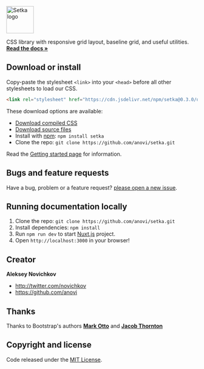 <p>
  <a href="https://anovi.github.io/setka/">
    <img src="https://anovi.github.io/setka/logo.svg" alt="Setka logo" height=72>
  </a>

  <p>
    CSS library with responsive grid layout, baseline grid, and useful utilities.
    <br>
    <a href="https://anovi.github.io/setka/start"><strong>Read the docs »</strong></a>
  </p>
</p>

## Download or install

Copy-paste the stylesheet `<link>` into your `<head>` before all other stylesheets to load our CSS.

```html
<link rel="stylesheet" href="https://cdn.jsdelivr.net/npm/setka@0.3.0/dist/setka.min.css" crossorigin="anonymous">
```

These download options are available:

- [Download compiled CSS](https://github.com/anovi/setka/releases/download/v0.3.0/setka-0.3.0-dist.zip)
- [Download source files](https://github.com/anovi/setka/archive/v0.3.0.zip)
- Install with [npm](https://www.npmjs.com/): `npm install setka`
- Clone the repo: `git clone https://github.com/anovi/setka.git`

Read the [Getting started page](https://anovi.github.io/setka/start) for information.

## Bugs and feature requests

Have a bug, problem or a feature request? [please open a new issue](https://github.com/anovi/setka/issues/new).


## Running documentation locally

1. Clone the repo: `git clone https://github.com/anovi/setka.git`
2. Install dependencies: `npm install`
3. Run `npm run dev` to start [Nuxt.js](https://nuxtjs.org) project.
4. Open `http://localhost:3000` in your browser!


## Creator

**Aleksey Novichkov**

- <http://twitter.com/novichkov>
- <https://github.com/anovi>


## Thanks

Thanks to Bootstrap's authors **[Mark Otto](https://github.com/mdo)** and **[Jacob Thornton](https://github.com/fat)**



## Copyright and license

Code released under the [MIT License](https://github.com/anovi/setka/blob/master/LICENSE).